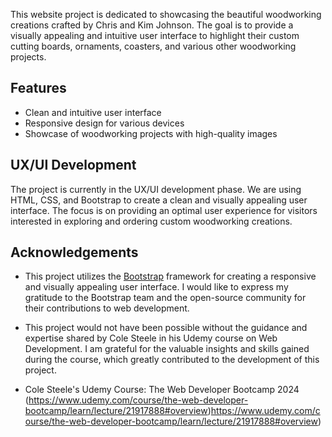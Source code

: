 This website project is dedicated to showcasing the beautiful woodworking creations crafted by Chris and Kim Johnson. The goal is to provide a visually appealing and intuitive user interface to highlight their custom cutting boards, ornaments, coasters, and various other woodworking projects.

## Features

- Clean and intuitive user interface
- Responsive design for various devices
- Showcase of woodworking projects with high-quality images

## UX/UI Development

The project is currently in the UX/UI development phase. We are using HTML, CSS, and Bootstrap to create a clean and visually appealing user interface. The focus is on providing an optimal user experience for visitors interested in exploring and ordering custom woodworking creations.

## Acknowledgements

- This project utilizes the [Bootstrap](https://getbootstrap.com/docs/4.5/getting-started/introduction/) framework for creating a responsive and visually appealing user interface. I would like to express my gratitude to the Bootstrap team and the open-source community for their contributions to web development.
- This project would not have been possible without the guidance and expertise shared by Cole Steele in his Udemy course on Web Development. I am grateful for the valuable insights and skills gained during the course, which greatly contributed to the development of this project.

- Cole Steele's Udemy Course: The Web Developer Bootcamp 2024 (https://www.udemy.com/course/the-web-developer-bootcamp/learn/lecture/21917888#overview)https://www.udemy.com/course/the-web-developer-bootcamp/learn/lecture/21917888#overview)
